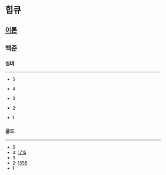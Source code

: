 # 힙큐
## [이론](https://docs.python.org/ko/3/library/heapq.html)
## 백준

### 실버

---

- 5
- 4
- 3
- 2:

- 1

### 골드

---

- 5
- 4:
[1715](1715/1715.md)
- 3
- 2:
[1655](1655/1655.md)
- 1

